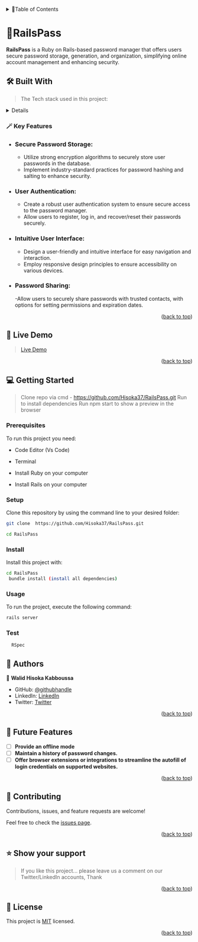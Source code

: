 <a name="readme-top"></a>

<details>
<summary>📗Table of Contents</summary>
  
- [📖 About the Project](#about-project)
  - [🛠 Built With](#built-with)
    - [Key Features](#key-features)
  - [🚀 Live Demo](#live-demo)
- [💻 Getting Started](#getting-started)
  - [Setup](#setup)
  - [Prerequisites](#prerequisites)
  - [Install](#install)
- [👥 Authors](#authors)
- [🔭 Future Features](#future-features)
- [🤝 Contributing](#contributing)
- [⭐️ Show your support](#support)
- [🙏 Acknowledgements](#acknowledgements)
- [📝 License](#license)
</details>

# 🤖RailsPass <a name="about-project"></a>

> 
**RailsPass** is a Ruby on Rails-based password manager that offers users secure password storage, generation, and organization, simplifying online account management and enhancing security.

## 🛠 Built With <a name="built-with">
> The Tech stack used in this project:

<details>
  <summary>Full Stack</summary>
  <ul>
    <li><a href="">Ruby</a></li>
    <li><a href="">Ruby on Rails</a></li>
    <li><a href="">TailwindCss</a></li>
    <li><a href="">PostgreSql</a></li>
  </ul>
</details>

### 🪄 Key Features <a name="key-features"></a>

- ### Secure Password Storage:

  - Utilize strong encryption algorithms to securely store user passwords in the database.
  - Implement industry-standard practices for password hashing and salting to enhance security.
  
- ### User Authentication:
  
  - Create a robust user authentication system to ensure secure access to the password manager.
  - Allow users to register, log in, and recover/reset their passwords securely.

- ### Intuitive User Interface:

  - Design a user-friendly and intuitive interface for easy navigation and interaction.
  - Employ responsive design principles to ensure accessibility on various devices.

- ### Password Sharing:
  
  -Allow users to securely share passwords with trusted contacts, with options for setting permissions and expiration dates.
  
<p align="right">(<a href="#readme-top">back to top</a>)</p>


## 🚀 Live Demo <a name="live-demo"></a>

> [Live Demo]()

<p align="right">(<a href="#readme-top">back to top</a>)</p>

## 💻 Getting Started <a name="getting-started"></a>

>  Clone repo via cmd -  https://github.com/Hisoka37/RailsPass.git
> Run  to install dependencies
> Run npm start to show a preview in the browser

### Prerequisites

To run this project you need:

- Code Editor (Vs Code)

- Terminal

- Install Ruby on your computer

- Install Rails on your computer

### Setup

Clone this repository by using the command line to your desired folder:  

```sh
git clone  https://github.com/Hisoka37/RailsPass.git

cd RailsPass
```

### Install

Install this project with:

```sh
cd RailsPass
 bundle install (install all dependencies)
```

### Usage

To run the project, execute the following command:

```sh
rails server
```

### Test

```sh
  RSpec
```


## 👥 Authors <a name="authors"></a>

>
👤 **Walid Hisoka Kabboussa**
- GitHub: [@githubhandle](https://github.com/Hisoka37)
- LinkedIn: [LinkedIn](https://www.linkedin.com/in/walidkb/)
- Twitter: [Twitter](https://twitter.com/kbwalid9)

<p align="right">(<a href="#readme-top">back to top</a>)</p>



## 🔭 Future Features <a name="future-features"></a>


- [ ] **Provide an offline mode**
- [ ] **Maintain a history of password changes.**
- [ ] **Offer browser extensions or integrations to streamline the autofill of login credentials on supported websites.**

<p align="right">(<a href="#readme-top">back to top</a>)</p>



## 🤝 Contributing <a name="contributing"></a>

Contributions, issues, and feature requests are welcome!

Feel free to check the [issues page](../../issues/).

<p align="right">(<a href="#readme-top">back to top</a>)</p>



## ⭐️ Show your support <a name="support"></a>

> If you like this project... please leave us a comment on our Twitter/LinkedIn accounts, Thank

<p align="right">(<a href="#readme-top">back to top</a>)</p>

## 📝 License <a name="license"></a>

This project is [MIT](./LICENSE) licensed.

<p align="right">(<a href="#readme-top">back to top</a>)</p>

